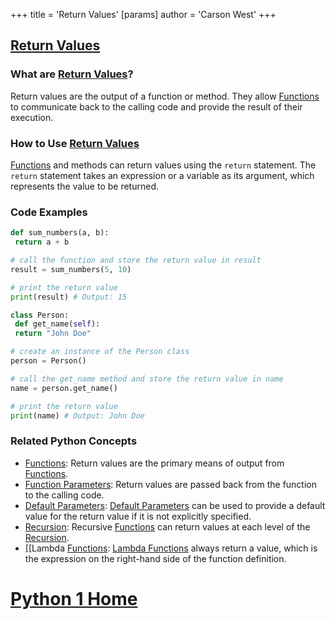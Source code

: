 +++
 title = 'Return Values'
[params]
	author = 'Carson West'
+++
## [Return Values](./../return-values/)

### What are [Return Values](./../return-values/)?
Return values are the output of a function or method. They allow [Functions](./../functions/) to communicate back to the calling code and provide the result of their execution.

### How to Use [Return Values](./../return-values/)
 [Functions](./../functions/) and methods can return values using the `return` statement. The `return` statement takes an expression or a variable as its argument, which represents the value to be returned.

### Code Examples
```python
def sum_numbers(a, b):
 return a + b

# call the function and store the return value in result
result = sum_numbers(5, 10)

# print the return value
print(result) # Output: 15
```

```python
class Person:
 def get_name(self):
 return "John Doe"

# create an instance of the Person class
person = Person()

# call the get_name method and store the return value in name
name = person.get_name()

# print the return value
print(name) # Output: John Doe
```

### Related Python Concepts

- [Functions](./../functions/): Return values are the primary means of output from [Functions](./../functions/).
- [Function Parameters](./../function-parameters/): Return values are passed back from the function to the calling code.
- [Default Parameters](./../default-parameters/): [Default Parameters](./../default-parameters/) can be used to provide a default value for the return value if it is not explicitly specified.
- [Recursion](./../recursion/): Recursive [Functions](./../functions/) can return values at each level of the [Recursion](./../recursion/).
- [[Lambda [Functions](./../functions/): [Lambda Functions](./../lambda-functions/) always return a value, which is the expression on the right-hand side of the function definition.
# [Python 1 Home](./../python-1-home/)